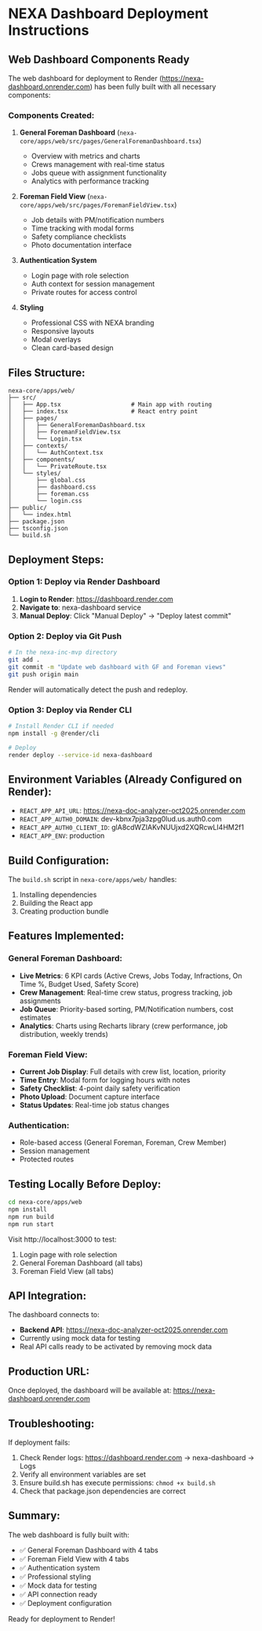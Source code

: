# NEXA Dashboard Deployment Instructions

## Web Dashboard Components Ready

The web dashboard for deployment to Render (https://nexa-dashboard.onrender.com) has been fully built with all necessary components:

### Components Created:

1. **General Foreman Dashboard** (`nexa-core/apps/web/src/pages/GeneralForemanDashboard.tsx`)
   - Overview with metrics and charts
   - Crews management with real-time status
   - Jobs queue with assignment functionality
   - Analytics with performance tracking

2. **Foreman Field View** (`nexa-core/apps/web/src/pages/ForemanFieldView.tsx`)
   - Job details with PM/notification numbers
   - Time tracking with modal forms
   - Safety compliance checklists
   - Photo documentation interface

3. **Authentication System**
   - Login page with role selection
   - Auth context for session management
   - Private routes for access control

4. **Styling**
   - Professional CSS with NEXA branding
   - Responsive layouts
   - Modal overlays
   - Clean card-based design

## Files Structure:
```
nexa-core/apps/web/
├── src/
│   ├── App.tsx                    # Main app with routing
│   ├── index.tsx                  # React entry point
│   ├── pages/
│   │   ├── GeneralForemanDashboard.tsx
│   │   ├── ForemanFieldView.tsx
│   │   └── Login.tsx
│   ├── contexts/
│   │   └── AuthContext.tsx
│   ├── components/
│   │   └── PrivateRoute.tsx
│   └── styles/
│       ├── global.css
│       ├── dashboard.css
│       ├── foreman.css
│       └── login.css
├── public/
│   └── index.html
├── package.json
├── tsconfig.json
└── build.sh
```

## Deployment Steps:

### Option 1: Deploy via Render Dashboard

1. **Login to Render**: https://dashboard.render.com
2. **Navigate to**: nexa-dashboard service
3. **Manual Deploy**: Click "Manual Deploy" → "Deploy latest commit"

### Option 2: Deploy via Git Push

```bash
# In the nexa-inc-mvp directory
git add .
git commit -m "Update web dashboard with GF and Foreman views"
git push origin main
```

Render will automatically detect the push and redeploy.

### Option 3: Deploy via Render CLI

```bash
# Install Render CLI if needed
npm install -g @render/cli

# Deploy
render deploy --service-id nexa-dashboard
```

## Environment Variables (Already Configured on Render):

- `REACT_APP_API_URL`: https://nexa-doc-analyzer-oct2025.onrender.com
- `REACT_APP_AUTH0_DOMAIN`: dev-kbnx7pja3zpg0lud.us.auth0.com
- `REACT_APP_AUTH0_CLIENT_ID`: glA8cdWZIAKvNUUjxd2XQRcwLI4HM2f1
- `REACT_APP_ENV`: production

## Build Configuration:

The `build.sh` script in `nexa-core/apps/web/` handles:
1. Installing dependencies
2. Building the React app
3. Creating production bundle

## Features Implemented:

### General Foreman Dashboard:
- **Live Metrics**: 6 KPI cards (Active Crews, Jobs Today, Infractions, On Time %, Budget Used, Safety Score)
- **Crew Management**: Real-time crew status, progress tracking, job assignments
- **Job Queue**: Priority-based sorting, PM/Notification numbers, cost estimates
- **Analytics**: Charts using Recharts library (crew performance, job distribution, weekly trends)

### Foreman Field View:
- **Current Job Display**: Full details with crew list, location, priority
- **Time Entry**: Modal form for logging hours with notes
- **Safety Checklist**: 4-point daily safety verification
- **Photo Upload**: Document capture interface
- **Status Updates**: Real-time job status changes

### Authentication:
- Role-based access (General Foreman, Foreman, Crew Member)
- Session management
- Protected routes

## Testing Locally Before Deploy:

```bash
cd nexa-core/apps/web
npm install
npm run build
npm run start
```

Visit http://localhost:3000 to test:
1. Login page with role selection
2. General Foreman Dashboard (all tabs)
3. Foreman Field View (all tabs)

## API Integration:

The dashboard connects to:
- **Backend API**: https://nexa-doc-analyzer-oct2025.onrender.com
- Currently using mock data for testing
- Real API calls ready to be activated by removing mock data

## Production URL:

Once deployed, the dashboard will be available at:
https://nexa-dashboard.onrender.com

## Troubleshooting:

If deployment fails:
1. Check Render logs: https://dashboard.render.com → nexa-dashboard → Logs
2. Verify all environment variables are set
3. Ensure build.sh has execute permissions: `chmod +x build.sh`
4. Check that package.json dependencies are correct

## Summary:

The web dashboard is fully built with:
- ✅ General Foreman Dashboard with 4 tabs
- ✅ Foreman Field View with 4 tabs  
- ✅ Authentication system
- ✅ Professional styling
- ✅ Mock data for testing
- ✅ API connection ready
- ✅ Deployment configuration

Ready for deployment to Render!
